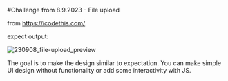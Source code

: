 #Challenge from 8.9.2023 - File upload

from https://icodethis.com/

expect output: 

![230908_file-upload_preview](https://github.com/19Lilly/iCodeThis-challenges/assets/117945803/9a9424c4-2297-4fb2-9d7e-09a411152965)


The goal is to make the design similar to expectation. You can make simple UI design without functionality or add some interactivity with JS. 

